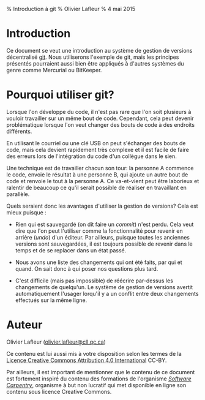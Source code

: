 % Introduction à git
% Olivier Lafleur
% 4 mai 2015

Introduction
========

Ce document se veut une introduction au système de gestion de versions 
décentralisé [git]. Nous utiliserons l'exemple de git, mais les principes 
présentés pourraient aussi bien être appliqués à d'autres systèmes du 
genre comme Mercurial ou BitKeeper.

Pourquoi utiliser git?
===========
Lorsque l'on développe du code, il n'est pas rare que l'on soit plusieurs à 
vouloir travailler sur un même bout de code. Cependant, cela peut devenir 
problématique lorsque l'on veut changer des bouts de code à des endroits 
différents.

En utilisant le courriel ou une clé USB on peut s'échanger des bouts de code, 
mais cela devient rapidement très complexe et il est facile de faire des erreurs 
lors de l'intégration du code d'un collègue dans le sien.

Une technique est de travailler chacun son tour: la personne A commence le code, 
envoie le résultat à une personne B, qui ajoute un autre bout de code et renvoie 
le tout à la personne A. Ce va-et-vient peut être laborieux et ralentir de beaucoup 
ce qu'il serait possible de réaliser en travaillant en parallèle.

Quels seraient donc les avantages d'utiliser la gestion de versions? Cela est mieux 
puisque :

- Rien qui est sauvegardé (on dit faire un *commit*) n'est perdu. Cela veut dire que 
l'on peut l'utiliser comme la fonctionnalité pour revenir en arrière (*undo*) d'un éditeur. 
Par ailleurs, puisque toutes les anciennes versions sont sauvegardées, il est toujours 
possible de revenir dans le temps et de se replacer dans un état passé.

- Nous avons une liste des changements qui ont été faits, par qui et quand. On sait donc 
à qui poser nos questions plus tard.

- C'est difficile (mais pas impossible) de réécrire par-dessus les changements de quelqu'un. 
Le système de gestion de versions avertit automatiquement l'usager lorqu'il y a un conflit 
entre deux changements effectués sur la même ligne.




Auteur
=======

Olivier Lafleur ([olivier.lafleur@cll.qc.ca])

Ce contenu est lui aussi mis à votre disposition selon les termes de la 
[Licence Creative Commons Attribution 4.0 International] CC-BY.

Par ailleurs, il est important de mentionner que le contenu de ce document 
est fortement inspiré du contenu des formations de l'organisme *[Software 
Carpentry]*, organisme à but non lucratif qui met disponible en ligne son 
contenu sous licence Creative Commons.

[git]: http://git-scm.com
[Licence Creative Commons Attribution 4.0 International]: http://creativecommons.org/licenses/by/4.0/
[Software Carpentry]: http://software-carpentry.org
[olivier.lafleur@cll.qc.ca]: mailto:olivier.lafleur@cll.qc.ca